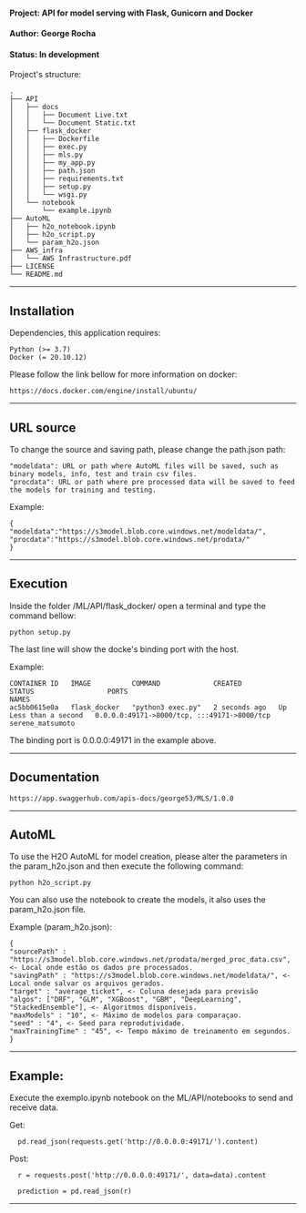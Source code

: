 #### Project: API for model serving with Flask, Gunicorn and Docker
#### Author: George Rocha
#### Status: In development


Project's structure:

	.
	├── API
	│   ├── docs
	│   │   ├── Document Live.txt
	│   │   └── Document Static.txt
	│   ├── flask_docker
	│   │   ├── Dockerfile
	│   │   ├── exec.py
	│   │   ├── mls.py
	│   │   ├── my_app.py
	│   │   ├── path.json
	│   │   ├── requirements.txt
	│   │   ├── setup.py
	│   │   └── wsgi.py
	│   └── notebook
	│       └── example.ipynb
	├── AutoML
	│   ├── h2o_notebook.ipynb
	│   ├── h2o_script.py
	│   └── param_h2o.json
	├── AWS_infra
	│   └── AWS Infrastructure.pdf
	├── LICENSE
	└── README.md


-------------------------------------------------------------

## Installation

Dependencies, this application requires:

	Python (>= 3.7)
	Docker (= 20.10.12)

Please follow the link bellow for more information on docker:
	
	https://docs.docker.com/engine/install/ubuntu/

-------------------------------------------------------------

## URL source

To change the source and saving path, please change the path.json path:

	"modeldata": URL or path where AutoML files will be saved, such as binary models, info, test and train csv files.
	"procdata": URL or path where pre processed data will be saved to feed the models for training and testing.

Example:

	{	
	"modeldata":"https://s3model.blob.core.windows.net/modeldata/",
	"procdata":"https://s3model.blob.core.windows.net/prodata/"
	}

-------------------------------------------------------------

## Execution

Inside the folder /ML/API/flask_docker/ open a terminal and type the command bellow:
	
	python setup.py

The last line will show the docke's binding port with the host.

Example:

	CONTAINER ID   IMAGE          COMMAND             CREATED         STATUS                  PORTS                                         NAMES
	ac5bb0615e0a   flask_docker   "python3 exec.py"   2 seconds ago   Up Less than a second   0.0.0.0:49171->8000/tcp, :::49171->8000/tcp   serene_matsumoto

The binding port is 0.0.0.0:49171 in the example above.

-------------------------------------------------------------
## Documentation

	https://app.swaggerhub.com/apis-docs/george53/MLS/1.0.0

-------------------------------------------------------------

## AutoML

To use the H2O AutoML for model creation, please alter the parameters in the param_h2o.json and then execute the following command:
	
	python h2o_script.py

You can also use the notebook to create the models, it also uses the param_h2o.json file.

Example (param_h2o.json):
	
	{
	"sourcePath" : "https://s3model.blob.core.windows.net/prodata/merged_proc_data.csv", <- Local onde estão os dados pre processados.
	"savingPath" : "https://s3model.blob.core.windows.net/modeldata/", <- Local onde salvar os arquivos gerados.
	"target" : "average_ticket", <- Coluna desejada para previsão
	"algos": ["DRF", "GLM", "XGBoost", "GBM", "DeepLearning", "StackedEnsemble"], <- Algoritmos disponíveis.
	"maxModels" : "10", <- Máximo de modelos para comparaçao.
	"seed" : "4", <- Seed para reprodutividade.
	"maxTrainingTime" : "45", <- Tempo máximo de treinamento em segundos.
	}

-------------------------------------------------------------

## Example:

Execute the exemplo.ipynb notebook on the ML/API/notebooks to send and receive data. 

Get: 
      
      pd.read_json(requests.get('http://0.0.0.0:49171/').content)

Post: 
      
      r = requests.post('http://0.0.0.0:49171/', data=data).content
      
      prediction = pd.read_json(r)

--------------------------------------------------------------

